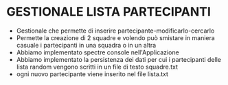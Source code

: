 # GESTIONALE LISTA PARTECIPANTI

- Gestionale che permette di inserire partecipante-modificarlo-cercarlo
- Permette la creazione di 2 squadre e volendo può smistare in maniera casuale i partecipanti in una squadra o in un altra
- Abbiamo implementato spectre console nell'Applicazione
- Abbiamo implementato la persistenza dei dati per cui i partecipanti delle lista random vengono scritti in un file di testo squadre.txt
- ogni nuovo partecipante viene inserito nel file lista.txt


